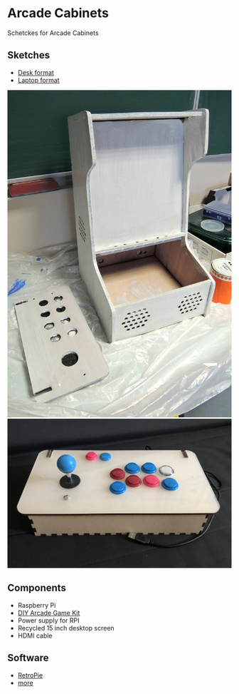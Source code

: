 # Arcade Cabinets

Schetckes for Arcade Cabinets

## Sketches
* [Desk format](./desk)
* [Laptop format](./laptop)

![Arcade Cabinet](./desk/arcade2.jpg)
![Laptop Arcade Cabinet](./laptop/ArcadeCabinetLaptop-1.jpg)

## Components

* Raspberry Pi
* [DIY Arcade Game Kit](https://fr.aliexpress.com/wholesale?SearchText=arcade+game+kit+diy)
* Power supply for RPI
* Recycled 15 inch desktop screen
* HDMI cable

## Software

* [RetroPie](https://retropie.org.uk/)
* [more](https://all3dp.com/2/raspberry-pi-emulator/)


